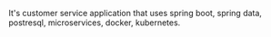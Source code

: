 It's customer service application that uses spring boot, spring data, postresql, microservices, docker, kubernetes.
